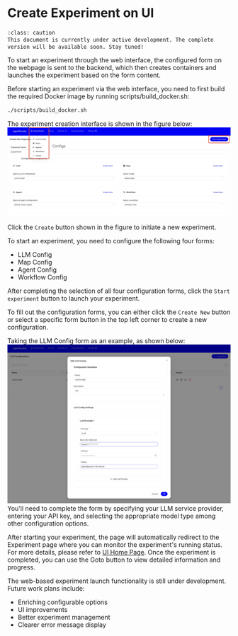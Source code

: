 # Create Experiment on UI

```{admonition} Caution
:class: caution
This document is currently under active development. The complete version will be available soon. Stay tuned!
```

To start an experiment through the web interface, the configured form on the webpage is sent to the backend, which then creates containers and launches the experiment based on the form content.

Before starting an experiment via the web interface, you need to first build the required Docker image by running scripts/build_docker.sh:
  ```bash
  ./scripts/build_docker.sh
  ```

The experiment creation interface is shown in the figure below:
![create-exp](../_static/05-create-exp.png)

Click the `Create` button shown in the figure to initiate a new experiment.

To start an experiment, you need to configure the following four forms:
- LLM Config
- Map Config
- Agent Config
- Workflow Config

After completing the selection of all four configuration forms, click the `Start experiment` button to launch your experiment.

To fill out the configuration forms, you can either click the `Create New` button or select a specific form button in the top left corner to create a new configuration.

Taking the LLM Config form as an example, as shown below:
![llm-config](../_static/05-llm-config.png)
You'll need to complete the form by specifying your LLM service provider, entering your API key, and selecting the appropriate model type among other configuration options.

After starting your experiment, the page will automatically redirect to the Experiment page where you can monitor the experiment's running status. For more details, please refer to [UI Home Page](./02-ui-introduction.md).
Once the experiment is completed, you can use the Goto button to view detailed information and progress.


The web-based experiment launch functionality is still under development.
Future work plans include:
- Enriching configurable options
- UI improvements 
- Better experiment management
- Clearer error message display
